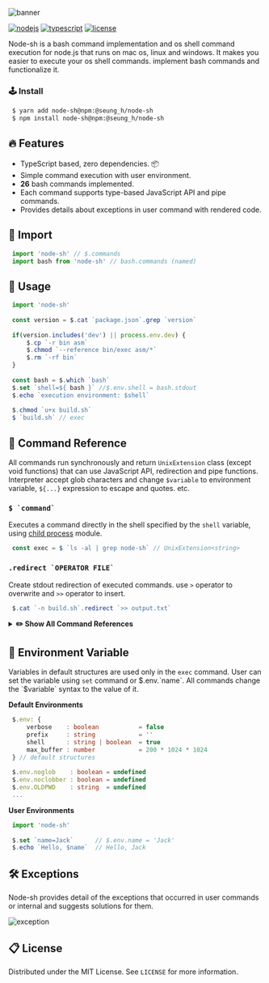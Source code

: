 ![banner](https://user-images.githubusercontent.com/41784860/168438812-90eed635-2fe3-477e-8a25-6527036bffce.png)

[![nodejs](https://img.shields.io/badge/NodeJS-339933?style=for-the-badge&logo=Node.js&logoColor=fff)](https://nodejs.org/)
[![typescript](https://img.shields.io/badge/TypeScript-3178C6?style=for-the-badge&logo=TypeScript&logoColor=fff)](https://www.typescriptlang.org/)
[![license](https://img.shields.io/badge/license-MIT-9999FF?style=for-the-badge)](/LICENSE)

Node-sh is a bash command implementation and os shell command execution for node.js that runs on mac os, linux and windows. It makes you easier to execute your os shell commands. implement bash commands and functionalize it.

### 🕹 Install
```bash
 $ yarn add node-sh@npm:@seung_h/node-sh
 $ npm install node-sh@npm:@seung_h/node-sh
```

## 🔥 Features
- TypeScript based, zero dependencies. 📦
- Simple command execution with user environment.
- **26** bash commands implemented.
- Each command supports type-based JavaScript API and pipe commands.
- Provides details about exceptions in user command with rendered code. 

## 📌 Import
```typescript
 import 'node-sh' // $.commands
 import bash from 'node-sh' // bash.commands (named)
```

## 📝 Usage
```typescript
 import 'node-sh'
 
 const version = $.cat `package.json`.grep `version`
 
 if(version.includes('dev') || process.env.dev) {
     $.cp `-r bin asm`
     $.chmod `--reference bin/exec asm/*`
     $.rm `-rf bin`
 }
 
 const bash = $.which `bash`
 $.set `shell=${ bash }` //$.env.shell = bash.stdout
 $.echo `execution environment: $shell`
 
 $.chmod `u+x build.sh`
 $ `build.sh` // exec
```

## 🔐 Command Reference
All commands run synchronously and return `UnixExtension` class (except void functions) that can use JavaScript API, redirection and pipe functions. Interpreter accept glob characters and change `$variable` to environment variable, `${...}` expression to escape and quotes. etc.

### ``$ `command` ``
Executes a command directly in the shell specified by the `shell` variable, using [child process](https://nodejs.org/api/child_process.html) module.
```typescript
 const exec = $ `ls -al | grep node-sh` // UnixExtension<string>
```

### ``.redirect `OPERATOR FILE` ``
Create stdout redirection of executed commands. use `>` operator to overwrite and `>>` operator to insert.
```typescript
 $.cat `-n build.sh`.redirect `>> output.txt`
```

<details>
    <summary><b>✏️ Show All Command References</b></summary>

### ``$.cat `[OPTION]... [FILE]...` ``
Return the contents of a given FILE or concatenated FILE(s) to standard output.

 - `-n, --number` : number all output lines.
 - `-E, --show-ends` : display `$` at end of each line.
 - `-T, --show-tabs` : display `TAB` characters as `^I`

```typescript
 const cat = $.cat `-nE src/*.ts` // UnixExtension<string>
```

### ``$.cd `[DIR]` ``
Change the current directory to `DIR`. Change to the previous directory using the `-` or `$OLDPWD` variable. If no stdin is supplied or `-`, change to `HOME` directory.
```typescript
 $.cd `src`
 $.cd `$OLDPWD/dist`
```

### ``$.chmod `[OPTION]... MODE[RFILE] FILE...` ``
Change the mode of each FILE to `MODE`. If `reference` option is supplied, change the mode of each FILE to that of `RFILE`.

 - `-c, --changes` : report only when a change is made.
 - `--reference=RFILE` : use `RFILE`'s mode instead of `MODE` values.
 - `-R, --recursive` : change files and directories recursively.

```typescript
 $.chmod `755 build.sh`
 $.chmod `-R a=rwx dist`
 $.chmod `--reference test.sh build.sh`
```

### ``$.cp `[OPTION]... SOURCE... DEST[DIRECTORY]` ``
Copy `SOURCE` to `DEST`, or multiple `SOURCE(s)` to `DIRECTORY`.

 - `-b, --backup` : make a backup of each existing destination file.
 - `-S, --suffix=SUFFIX` : override the usual backup suffix (`~`).
 - `-l, --dereference` : always follow symbolic links in `SOURCE`.
 - `-p, --no-dereference` : never follow symbolic links in `SOURCE`.
 - `-r, -R, --recursive` : copy directories recursively.
 - `-u, --update` : copy only when the `SOURCE` file is newer than the destination file or when the destination file is missing.
 
```typescript
 $.cp `test.ts src`
 $.cp `test.ts test1.ts src`
 $.cp `-rbS BACKUP_ build src` // backup suffix = BACKUP_
```
 
### ``$.dirs `[+N] [N]` ``
Display the list of currently remembered directories. Add the directory stack using the `pushd` command and back up with the `popd` command.
 
 - `-c` : clear the directory stack by deleting all of the elements.
  
 Arguments:
 - `+N` : Displays the `N`th entry counting from the left of the list when invoked without options, starting with zero.
 - `N` : Displays the `N`th entry counting from the right of the list when invoked without options, starting with zero.

```typescript
 const dirs = $.dirs `` // UnixExtension<string[]> 
 
 $.dirs `-c`
 $.dirs `+3`
```

### ``$.echo `[OPTION]... [STRING]...` ``
Echo the STRING(s) to standard output and print it.
 
 - `-n` : do not output the trailing newline.
 
```typescript
 const echo = $.echo `Hello World!` // UnixExtension<string>
 $.echo `Print`
```

### ``$.grep  `[OPTION]... PATTERN [FILE]...` ``
Search for `PATTERN(REGEX)` in each `FILE`.

 - `-i, --ignore-case` : ignore case distinctions in patterns and data.
 - `-v, --invert-match` : select non-matching lines.
 - `-n, --line-number` : print line number with output lines.
 - `-H, --with-filename` : print file name with output lines.
 - `-r, --recursive` : read all files under each directory, recursively.
 - `-l, --files-with-matches` : print only names of `FILE`s with selected lines.
 
``` typescript
 const grep = $.grep `-i ^import src/*.ts` // UnixExtension<string[]>
```

### ``$.head  `[OPTION]... [FILE]...` ``
Print the first `10` lines of each `FILE` to standard output. If multiple files are supplied, prepend each with a header indicating the file name.

 - `-c, --bytes=NUM` : print the first `NUM` bytes of each file
 - `-n, --lines=NUM` : print the first `NUM` lines instead of the first `10`.
 - `-q, --quiet, --silent` : never print headers giving file names.
 
```typescript
 const head = $.head `-n 15 src/test.ts` // UnixExtension<string>
 
 $.head `-c 100 src/test.ts`
 $.head `-q src/*.ts`
```

### ``$.ln  `[OPTION]... SOURCE DEST` ``
By default, create hard link from `SOURCE` to `DEST`. If `-s` or `--symbolic` option is supplied, create symbolic link.

 - `-b, --backup` : make a backup of each existing destination file.
 - `-f, --force` : remove existing destination files.
 - `-s, --symbolic` : make symbolic links instead of hard links.
 - `-S, --suffix=SUFFIX` : override the usual backup suffix(`~`).
 
```typescript
 $.ln `file link`
 $.ln `-bS BACKUP_ file exist` // backup suffix = BACKUP_
```

### ``$.ls  `[OPTION]... [FILE]...` ``
List information about the `FILE(s)`. If `FILE` is not supplied, list information about the current directory.

 - `-a, --all` : do not ignore entries starting with `.`.
 - `-A, --almost-all` : do not list implied `.` and `..`.
 - `-d, --directory` : list directories themselves, not their contents.
 - `-l` : use a long listing format.
 - `-L, --dereference` : show information for the file the link references rather than for the link itself.
 - `-r, --reverse` : reverse order while sorting.
 - `-R, --recursive` : list subdirectories recursively.
 
```typescript
 const ls = $.ls `-al`
 
 $.ls `-R src dist`
 $.ls `-l src/**/*.ts`
```
 
### ``$.mkdir  `[OPTION]... DIRECTORY...` ``
Create the `DIRECTORY(ies)`, if they do not already exist.

 - `-m, --mode=MODE` : set file mode (must be octal - unmask).
 - `-p, --parents` : no error if existing, make parent directories as needed.

```typescript
 $.mkdir `test test1`
 $.mkdir `-m 777 test`
 $.mkdir `-p test/test1` // if 'test' is not exist, make it.
```

### ``$.mv  `[OPTION]... SOURCE... DEST[DIRECTORY]` ``
Rename `SOURCE` to `DEST`, or move `SOURCE(s)` to `DIRECTORY`.
 
 - `-b, --backup` : make a backup of each existing destination file.
 - `-S, --suffix=SUFFIX` : override the usual backup suffix(`~`).
 
```typescript
 $.mv `file file_renamed`
 $.mv `file file1 dir` // rename to 'dir/file', 'dir/file1'.
```

### ``$.popd `[-n] [+N | N]` ``
Remove directories from stack. If no arguments are supplied, remove the top directory from the stack, and changes to the new top directory.

 - `-n` : Suppresses the normal change of directory when removing directories from the stack, so only the stack is manipulated.
 
Arguments:
 - `+N` : Removes the `N`th entry counting from the left of the list, starting with zero.
 - `N` : Removes the `N`th entry counting from the right of the list, starting with zero.
 
```typescript
 const popd = $.popd `` // UnixExtension<string[]> - directory stack.
 $.popd `-n`
 $.popd `+3`
```

### ``$.pushd `[-n] [+N | N | DIR]` ``
Add directories to stack. If no arguments are supplied, exchanges the top two directories.

 - `-n` : Suppresses the normal change of directory when adding directories to the stack, so only the stack is manipulated.
 
Arguments:
 - `+N` : Rotates the stack so that the `N`th directory counting from the left of the list, starting with zero is at the top.
 - `N` : Rotates the stack so that the `N`th directory counting from the right of the list, starting with zero is at the top.
 - `DIR` : Adds `DIR` to the directory stack at the top, making it the new current working directory.
 
```typescript
 const pushd = $.pushd `` // UnixExtension<string[]> - directory stack.
 $.pushd `-n hello`
 $.pushd `dir`
```

### ``$.pwd ` ` ``
Print the name of the current working directory.

```typescript
 const pwd = $.pwd `` // UnixExtension<string>
```

### ``$.rm `[OPTION]... [FILE]...` ``
Remove (unlink) the `FILE(s)`.

 - `-f, --force` : ignore nonexistent files and arguments, never prompt.
 - `-r, --recursive` : remove directories and their contents recursively.
 
```typescript
 $.rm `file`
 $.rm `file file1 file2`
 $.rm `-rf dir`
```

### ``$.rmdir `[OPTION]... DIRECTORY...` ``
Remove the `DIRECTORY(ies)`, if they are empty.
 
 - `-p, --parents` : remove `DIRECTORY` and its ancestors; `rmdir -p a/b/c` -> `rmdir a/b/c a/b a`
 
```typescript
 $.rmdir `dir`
 $.rmdir `-p parent/dir`
```

### ``$.set `[-fvC]` ``
Set or unset, change the value of shell variables and attributes. If no arguments or options are supplied, display the names and values of shell variables.
Using `+` rather than `-` causes these flags to be turned off.

 - `-f` : Disable file name generation (globbing).
 - `-v` : Print shell input lines as they are read(verbose).
 - `-C` : If set, disallow existing regular files to be overwritten by redirection(`>`) of output.
 
```typescript
 const set = $.set ``
 
 $.set `-fC`
 $.set `+f`
 $.set `var1=value`
```

### ``$.sleep  `NUMBER[SUFFIX]` ``
Pause for `NUMBER` seconds. `SUFFIX` may be 's' for seconds (default), 'm' for minutes, 'h' for hours or 'd' for days.

```typescript
 $.sleep `5`  // 5 seconds
 $.sleep `5m` // 5 minutes
```

### ``$.sort  `[OPTION]... [FILE]...` ``
Write sorted concatenation of all `FILE(s)` to standard output.
 
 - `-f, --ignore-case` : fold lower case to upper case characters.
 - `-n, --numeric-sort` : compare according to string numerical value.
 - `-r, --reverse` : reverse the result of comparisons.
 
```typescript
 const sort = $.sort `-f file` // UnixExtension<string>
 $.sort `-r *.ts file`
```

### ``$.tail  `[OPTION]... [FILE]...` ``
Print the last `10` lines of each `FILE` to standard output. If multiple files are supplied, prepend each with a header indicating the file name.

 - `-c, --bytes=NUM` : output the last `NUM` bytes; or use `+NUM` to output starting with byte `NUM` of each file.
 - `-n, --lines=NUM` :  output the last `NUM` lines, instead of the last `10`; or use `+NUM` to output starting with line `NUM`.
 - `-q, --quiet, --silent` : never print headers giving file names.
 
```typescript
 const tail = $.tail `-n 15 src/test.ts` // UnixExtension<string>
 
 $.tail `-n +15 src/test.ts`
 $.tail `*.ts files`
```
 
### ``$.touch  `[OPTION]... [FILE]...` ``
Update the access and modification times of each `FILE` to the current time. A `FILE` argument that does not exist is created empty unless `-c` option is supplied.

 - `-a` : change only the access time.
 - `-c, --no-create` : do not create any files.
 - `-d, --date=STRING` : parse `STRING` and use it instead of current time.
 - `-m` : change only the modification time.
 - `-r, --reference=RFILE` : use this `RFILE`'s times instead of current time.
 
``` typescript
 $.touch `not_exist.js`     // create 'not_exist.js'
 $.touch `exist.js`         // change access and modification times.
 $.touch `-r file exist.js` // change times of 'exist.js' to 'file's time.
 $.touch `-d 1234-03-21 exist.js` // change times of 'exist.js' to Mar 21, 1234
```

### ``$.uniq  `[OPTION]... [INPUT [OUTPUT]]` ``
Filter adjacent matching lines from `INPUT`, writing to `OUTPUT` or standard output.

 - `-c, --count` : prefix lines by the number of occurrences.
 - `-d, --repeated` : only print duplicate lines, one for each group.
 - `-i, --ignore-case` : ignore differences in case when comparing.
 
```typescript
 const uniq = $.uniq `-c file`
 
 $.uniq `file output` // write to 'output'.
```

### ``$.unset  `name...` ``
Each environment variable specified by `name` shall be unset.

``` typescript
 $.set `user=Test pass=1234` 
 $.unset `user pass`
```

### ``$.which  `[OPTION]...  PROGRAM` ``
Search an executable or script in the directories listed in the environment variable PATH and print full path to standard output.

 - `-a, --all` : Print all matching executables in PATH, not just the first.
 
```typescript
 const which = $.which `git` // UnixExtension<string>
 $.which `-a node`
```

### ``$.whoami ` ` ``
Print the user name associated with the current effective user ID.
```typescript
 const user = $.whoami `` // UnixExtension<string>
```
</details>

## 📐 Environment Variable
Variables in default structures are used only in the `exec` command. User can set the variable using `set` command or $.env.`name`. All commands change the `$variable` syntax to the value of it.

**Default Environments**
```typescript
 $.env: {
     verbose    : boolean           = false
     prefix     : string            = ''
     shell      : string | boolean  = true
     max_buffer : number            = 200 * 1024 * 1024
 } // default structures
 
 $.env.noglob    : boolean = undefined
 $.env.noclobber : boolean = undefined
 $.env.OLDPWD    : string  = undefined
 ...
```
**User Environments**
```typescript
 import 'node-sh'
 
 $.set `name=Jack`      // $.env.name = 'Jack'
 $.echo `Hello, $name`  // Hello, Jack
```

##  🛠  Exceptions
Node-sh provides detail of the exceptions that occurred in user commands or internal and suggests solutions for them.


![exception](https://user-images.githubusercontent.com/41784860/177758975-93b8b637-8906-457d-9424-354428ffbc82.png)

## 📋 License
Distributed under the MIT License. See ```LICENSE``` for more information.
